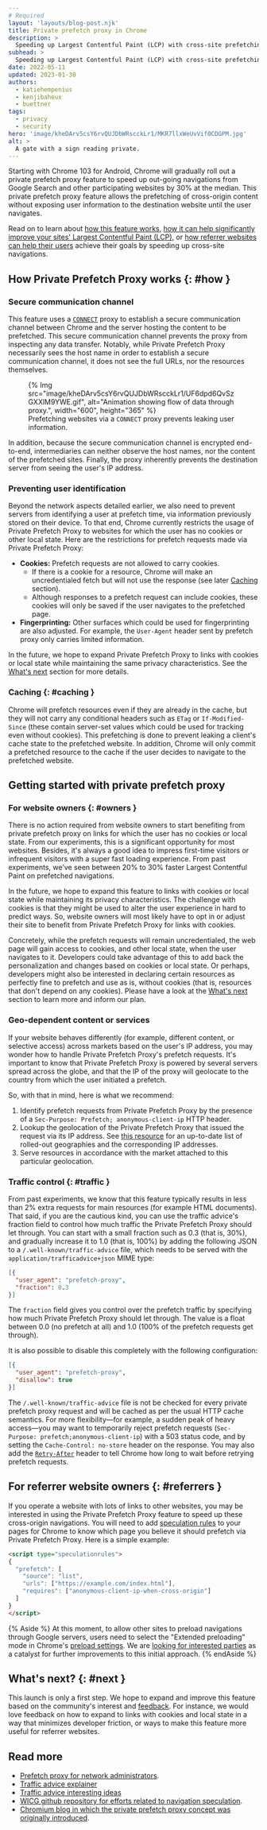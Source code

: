 ```yaml
---
# Required
layout: 'layouts/blog-post.njk'
title: Private prefetch proxy in Chrome
description: >
  Speeding up Largest Contentful Paint (LCP) with cross-site prefetching.
subhead: >
  Speeding up Largest Contentful Paint (LCP) with cross-site prefetching.
date: 2022-05-11
updated: 2023-01-30
authors:
  - katiehempenius
  - kenjibaheux
  - buettner
tags:
  - privacy
  - security
hero: 'image/kheDArv5csY6rvQUJDbWRscckLr1/MKR7llxWeUvVif0CDGPM.jpg'
alt: >
  A gate with a sign reading private.
---
```


Starting with Chrome 103 for Android, Chrome will gradually roll out a private prefetch proxy feature to speed up out-going navigations from Google Search and other participating websites by 30% at the median. This private prefetch proxy feature allows the prefetching of cross-origin content without exposing user information to the destination website until the user navigates.

Read on to learn about [how this feature works](#how), [how it can help significantly improve your sites' Largest Contentful Paint (LCP)](#owners), or [how referrer websites can help their users](#referrers) achieve their goals by speeding up cross-site navigations.

## How Private Prefetch Proxy works {: #how }

### Secure communication channel

This feature uses a [`CONNECT`](https://tools.ietf.org/html/rfc7231#section-4.3.6) proxy to establish a secure communication channel between Chrome and the server hosting the content to be prefetched. This secure communication channel prevents the proxy from inspecting any data transfer. Notably, while Private Prefetch Proxy necessarily sees the host name in order to establish a secure communication channel, it does not see the full URLs, nor the resources themselves.

<figure>
{% Img src="image/kheDArv5csY6rvQUJDbWRscckLr1/UF6dpd6QvSzGXXlM9YWE.gif", alt="Animation showing flow of data through proxy.", width="600", height="365" %}
  <figcaption>Prefetching websites via a <code>CONNECT</code> proxy prevents leaking user information.</figcaption>
</figure>

In addition, because the secure communication channel is encrypted end-to-end, intermediaries can neither observe the host names, nor the content of the prefetched sites. Finally, the proxy inherently prevents the destination server from seeing the user's IP address.

### Preventing user identification

Beyond the network aspects detailed earlier, we also need to prevent servers from identifying a user at prefetch time, via information previously stored on their device. To that end, Chrome currently restricts the usage of Private Prefetch Proxy to websites for which the user has no cookies or other local state. Here are the restrictions for prefetch requests made via Private Prefetch Proxy:

- **Cookies:** Prefetch requests are not allowed to carry cookies.
  - If there is a cookie for a resource, Chrome will make an uncredentialed fetch but will not use the response (see later [Caching](#caching) section).
  - Although responses to a prefetch request can include cookies, these cookies will only be saved if the user navigates to the prefetched page.
- **Fingerprinting:** Other surfaces which could be used for fingerprinting are also adjusted. For example, the `User-Agent` header sent by prefetch proxy only carries limited information.

In the future, we hope to expand Private Prefetch Proxy to links with cookies or local state while maintaining the same privacy characteristics. See the [What's next](#next) section for more details.

### Caching {: #caching }

Chrome will prefetch resources even if they are already in the cache, but they will not carry any conditional headers such as `ETag` or `If-Modified-Since` (these contain server-set values which could be used for tracking even without cookies). This prefetching is done to prevent leaking a client's cache state to the prefetched website. In addition, Chrome will only commit a prefetched resource to the cache if the user decides to navigate to the prefetched website.

## Getting started with private prefetch proxy

### For website owners {: #owners }

There is no action required from website owners to start benefiting from private prefetch proxy on links for which the user has no cookies or local state. From our experiments, this is a significant opportunity for most websites. Besides, it's always a good idea to impress first-time visitors or infrequent visitors with a super fast loading experience. From past experiments, we’ve seen between 20% to 30% faster Largest Contentful Paint on prefetched navigations.

In the future, we hope to expand this feature to links with cookies or local state while maintaining its privacy characteristics. The challenge with cookies is that they might be used to alter the user experience in hard to predict ways. So, website owners will most likely have to opt in or adjust their site to benefit from Private Prefetch Proxy for links with cookies.

Concretely, while the prefetch requests will remain uncredentialed, the web page will gain access to cookies, and other local state, when the user navigates to it. Developers could take advantage of this to add back the personalization and changes based on cookies or local state. Or perhaps, developers might also be interested in declaring certain resources as perfectly fine to prefetch and use as is, without cookies (that is, resources that don't depend on any cookies). Please have a look at the [What's next](#next) section to learn more and inform our plan.

### Geo-dependent content or services

If your website behaves differently (for example, different content, or selective access) across markets based on the user's IP address, you may wonder how to handle Private Prefetch Proxy's prefetch requests. It's important to know that Private Prefetch Proxy is powered by several servers spread across the globe, and that the IP of the proxy will geolocate to the country from which the user initiated a prefetch.

So, with that in mind, here is what we recommend:

1. Identify prefetch requests from Private Prefetch Proxy by the presence of a `Sec-Purpose: Prefetch; anonymous-client-ip` HTTP header.
1. Lookup the geolocation of the Private Prefetch Proxy that issued the request via its IP address. See [this resource](https://www.gstatic.com/chrome/prefetchproxy/prefetch_proxy_geofeed) for an up-to-date list of rolled-out geographies and the corresponding IP addresses.
1. Serve resources in accordance with the market attached to this particular geolocation.

### Traffic control {: #traffic }

From past experiments, we know that this feature typically results in less than 2% extra requests for main resources (for example HTML documents). That said, if you are the cautious kind, you can use the traffic advice's fraction field to control how much traffic the Private Prefetch Proxy should let through. You can start with a small fraction such as 0.3 (that is, 30%), and gradually increase it to 1.0 (that is, 100%) by adding the following JSON to a `/.well-known/traffic-advice` file, which needs to be served with the `application/trafficadvice+json` MIME type:

```json
[{
  "user_agent": "prefetch-proxy",
  "fraction": 0.3
}]
```

The `fraction` field gives you control over the prefetch traffic by specifying how much Private Prefetch Proxy should let through. The value is a float between 0.0 (no prefetch at all) and 1.0 (100% of the prefetch requests get through).

It is also possible to disable this completely with the following configuration:

```json
[{
  "user_agent": "prefetch-proxy",
  "disallow": true
}]
```

The `/.well-known/traffic-advice` file is not be checked for every private prefetch proxy request and will be cached as per the usual HTTP cache semantics. For more flexibility—for example, a sudden peak of heavy access—you may want to temporarily reject prefetch requests (`Sec-Purpose: prefetch;anonymous-client-ip`) with a 503 status code, and by setting the `Cache-Control: no-store` header on the response. You may also add the [`Retry-After`](https://tools.ietf.org/html/rfc7231#section-6.6.4) header to tell Chrome how long to wait before retrying prefetch requests.

## For referrer website owners {: #referrers }

If you operate a website with lots of links to other websites, you may be interested in using the Private Prefetch Proxy feature to speed up these cross-origin navigations. You will need to add [speculation rules](/blog/prerender-pages/#using-the-speculation-rules-api-to-prerender-pages) to your pages for Chrome to know which page you believe it should prefetch via Private Prefetch Proxy. Here is a simple example:

```html
<script type="speculationrules">
{
  "prefetch": [
    "source": "list",
    "urls": ["https://example.com/index.html"],
    "requires": ["anonymous-client-ip-when-cross-origin"]
  ]
}
</script>
```

{% Aside %}
At this moment, to allow other sites to preload navigations through Google servers, users need to select the "Extended preloading" mode in Chrome's [preload settings](https://support.google.com/chrome/answer/1385029?hl=en&co=GENIE.Platform%3DAndroid). We are [looking for interested parties](https://github.com/WICG/nav-speculation/issues/) as a catalyst for further improvements to this initial approach.
{% endAside %}

## What's next? {: #next }

This launch is only a first step. We hope to expand and improve this feature based on the community's interest and [feedback](https://github.com/WICG/nav-speculation/issues/). For instance, we would love feedback on how to expand to links with cookies and local state in a way that minimizes developer friction, or ways to make this feature more useful for referrer websites.

## Read more

- [Prefetch proxy for network administrators](/multidevice/private-prefetch-proxy-for-network-admins).
- [Traffic advice explainer](https://github.com/buettner/private-prefetch-proxy/blob/main/traffic-advice.md)
- [Traffic advice interesting ideas](https://buettner.github.io/private-prefetch-proxy/traffic-advice.html)
- [WICG github repository for efforts related to navigation speculation](https://github.com/WICG/nav-speculation/).
- [Chromium blog in which the private prefetch proxy concept was originally introduced](https://blog.chromium.org/2020/12/continuing-our-journey-to-bring-instant.html).
